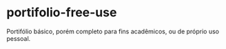# portifolio-free-use
Portifólio básico, porém completo para fins acadêmicos, ou de próprio uso pessoal.
